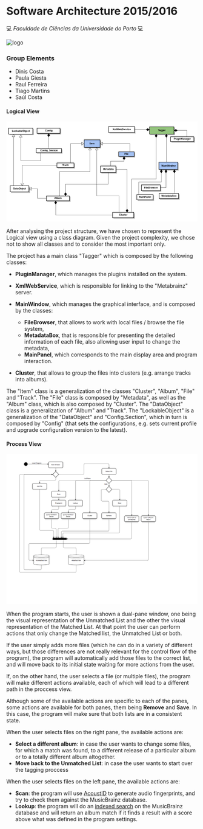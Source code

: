 # Software Architecture 2015/2016

:computer: *Faculdade de Ciências da Universidade do Porto* :computer:

![logo](https://picard.musicbrainz.org/static/img/picard-icon-large.svg)

### Group Elements

-   Dinis Costa
-   Paula Giesta
-   Raul Ferreira
-   Tiago Martins
-   Saúl Costa

#### Logical View

![](logicalView.png)

After analysing the project structure, we have chosen to represent the Logical view using a class diagram.
Given the project complexity, we chose not to show all classes and to consider the most important only.

The project has a main class "Tagger" which is composed by the following classes:
- **PluginManager**, which manages the plugins installed on the system.
- **XmlWebService**, which is responsible for linking to the "Metabrainz" server.
- **MainWindow**, which manages the graphical interface, and is composed by the classes:
  - **FileBrowser**, that allows to work with local files / browse the file system,
  - **MetadataBox**, that is responsible for presenting the detailed information of each file, also allowing user input to change the metadata,
  - **MainPanel**, which corresponds to the main display area and program interaction.


- **Cluster**, that allows to group the files into clusters (e.g. arrange tracks into albums).

The "Item" class is a generalization of the classes "Cluster", "Album", "File" and "Track".
The "File" class is composed by "Metadata", as well as the "Album" class, which is also composed by "Cluster".
The "DataObject" class is a generalization of "Album" and "Track".
The "LockableObject" is a generalization of the "DataObject" and "Config.Section", which in turn is composed by "Config" (that sets the configurations, e.g. sets current profile and upgrade configuration version to the latest).

#### Process View

![](processView2.png)

When the program starts, the user is shown a dual-pane window, one being the visual representation of the Unmatched List and the other the visual representation of the Matched List.
At that point the user can perform actions that only change the Matched list, the Unmatched List or both.

If the user simply adds more files (which he can do in a variety of different ways, but those differences are not really relevant for the control flow of the program), the program will automatically add those files to the correct list, and will move back to its initial state waiting for more actions from the user.

If, on the other hand, the user selects a file (or multiple files), the program will make different actions available, each of which will lead to a different path in the proccess view.

Although some of the available actions are specific to each of the panes, some actions are available for both panes, them being **Remove** and **Save**. In this case, the program will make sure that both lists are in a consistent state.

When the user selects files on the right pane, the available actions are:

- **Select a different album**: in case the user wants to change some files, for which a match was found, to a different release of a particular album or to a totally different album altogether.
- **Move back to the Unmatched List**: in case the user wants to start over the tagging proccess

When the user selects files on the left pane, the available actions are:

- **Scan**: the program will use [AcoustID](https://acoustid.org/) to generate audio fingerprints, and try to check them against the MusicBrainz database.
- **Lookup**: the program will do an [indexed search](https://musicbrainz.org/doc/Search#Indexed_search) on the MusicBrainz database and will return an album match if it finds a result with a score above what was defined in the program settings. 
